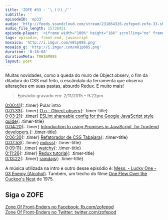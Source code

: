 ```yaml
---
title: 'ZOFE #33 - ¯\_(ツ)_/¯'
subtitle: ''
episodeID: 'ep33'
audio: 'http://feeds.soundcloud.com/stream/231864326-zofepod-zofe-33-shrug'
audio_file_length: 15736421
episode-player: '<iframe width="100%" height="166" scrolling="no" frameborder="no" src="https://w.soundcloud.com/player/?url=https%3A//api.soundcloud.com/tracks/231864326&amp;color=ff5500&amp;auto_play=false&amp;hide_related=false&amp;show_comments=true&amp;show_user=true&amp;show_reposts=false"></iframe>'
tags: episodio, front-end, javascript
mosaico: 'http://i.imgur.com/m81p08S.png'
mosaico_g: 'http://i.imgur.com/m81p08S.png'
duration: '0:16:08'
durationMeta: T0H16M08S
layout: post
---
```



Muitas novidades, como a queda do muro de Object.observ, o fim da ditadura do CSS mal feito, o escândalo da ferramenta que observa alterações em suas pastas, absurdo Redux. E muito mais!
<!-- excerpt -->

> Episódio gravado em: 2/11/2015 - 9:22pm

[0:00:41](#t=0:00:41){: .timer} Pular intro<br>
[0:01:33](#t=0:01:33){: .timer} [O.o - Object.observ](https://mail.mozilla.org/pipermail/es-discuss/2015-November/044684.html){: .timer-title}<br>
[0:03:21](#t=0:03:21){: .timer} [ESLint shareable config for the Google JavaScript style guide](https://github.com/google/eslint-config-google){: .timer-title}<br>
[0:04:20](#t=0:04:20){: .timer} [Introduction to using Promises in JavaScript, for frontend developers.](https://github.com/mattdesl/promise-cookbook){: .timer-title}<br>
[0:06:30](#t=0:06:30){: .timer} [Refatorador de CSS Tabajara](https://github.com/begriffs/css-ratiocinator){: .timer-title}<br>
[0:07:53](#t=0:07:53){: .timer} [mdcss](https://github.com/jonathantneal/mdcss){: .timer-title}<br>
[0:09:11](#t=0:09:11){: .timer} [watchy](https://github.com/caseywebdev/watchy){: .timer-title}<br>
[0:11:26](#t=0:11:26){: .timer} [Redux tutorial](https://github.com/happypoulp/redux-tutorial){: .timer-title}<br>
[0:13:22](#t=0:13:22){: .timer} [ramdajs](http://ramdajs.com/){: .timer-title}<br>

A música utilizada na intro e outro desse episódio é: [Mess. - Lucky One - 03 Enemy (Alcohol)](http://store.southerncitylab.net/album/lucky-one). Também, um trecho do filme [One Flew Over the Cuckoo's Nest](http://www.imdb.com/title/tt0073486/) de 1975.

## Siga o ZOFE

[Zone Of Front-Enders no Facebook: fb.com/zofepod](http://fb.com/zofepod/ "ZOFE no Facebook: fb.com/zofepod")<br>
[Zone Of Front-Enders no Twitter: twitter.com/zofepod](http://twitter.com/zofepod/ "ZOFE no Twitter")<br>
